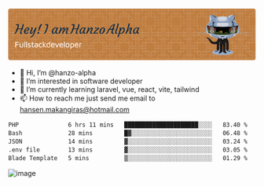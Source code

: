 ![Header](./github-header-image.png)

- 👋 Hi, I’m @hanzo-alpha
- 👀 I’m interested in software developer
- 🌱 I’m currently learning laravel, vue, react, vite, tailwind
- 📫 How to reach me just send me email to hansen.makangiras@hotmail.com 

<!---
hanzo-alpha/hanzo-alpha is a ✨ special ✨ repository because its `README.md` (this file) appears on your GitHub profile.
You can click the Preview link to take a look at your changes.
--->

<!--START_SECTION:waka-->

```txt
PHP              6 hrs 11 mins   █████████████████████░░░░   83.40 %
Bash             28 mins         █▓░░░░░░░░░░░░░░░░░░░░░░░   06.48 %
JSON             14 mins         ▓░░░░░░░░░░░░░░░░░░░░░░░░   03.24 %
.env file        13 mins         ▓░░░░░░░░░░░░░░░░░░░░░░░░   03.05 %
Blade Template   5 mins          ▒░░░░░░░░░░░░░░░░░░░░░░░░   01.29 %
```

<!--END_SECTION:waka-->

![image](https://github.com/hanzo-alpha/hanzo-alpha/assets/111342797/c4bd2977-6123-4017-8652-6e166259b484)

